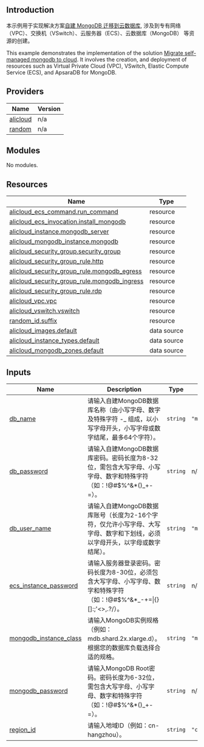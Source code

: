 ## Introduction

<!-- DOCS_DESCRIPTION_CN -->
本示例用于实现解决方案[自建 MongoDB 迁移到云数据库](https://www.aliyun.com/solution/tech-solution/migrate-self-managed-mongodb-to-cloud), 涉及到专有网络（VPC）、交换机（VSwitch）、云服务器（ECS）、云数据库（MongoDB） 等资源的创建。
<!-- DOCS_DESCRIPTION_CN -->

<!-- DOCS_DESCRIPTION_EN -->
This example demonstrates the implementation of the solution [Migrate self-managed mongodb to cloud](https://www.aliyun.com/solution/tech-solution/migrate-self-managed-mongodb-to-cloud). It involves the creation, and deployment of resources such as Virtual Private Cloud (VPC), VSwitch, Elastic Compute Service (ECS), and ApsaraDB for MongoDB.
<!-- DOCS_DESCRIPTION_EN -->

<!-- BEGIN_TF_DOCS -->
## Providers

| Name | Version |
|------|---------|
| <a name="provider_alicloud"></a> [alicloud](#provider\_alicloud) | n/a |
| <a name="provider_random"></a> [random](#provider\_random) | n/a |

## Modules

No modules.

## Resources

| Name | Type |
|------|------|
| [alicloud_ecs_command.run_command](https://registry.terraform.io/providers/aliyun/alicloud/latest/docs/resources/ecs_command) | resource |
| [alicloud_ecs_invocation.install_mongodb](https://registry.terraform.io/providers/aliyun/alicloud/latest/docs/resources/ecs_invocation) | resource |
| [alicloud_instance.mongodb_server](https://registry.terraform.io/providers/aliyun/alicloud/latest/docs/resources/instance) | resource |
| [alicloud_mongodb_instance.mongodb](https://registry.terraform.io/providers/aliyun/alicloud/latest/docs/resources/mongodb_instance) | resource |
| [alicloud_security_group.security_group](https://registry.terraform.io/providers/aliyun/alicloud/latest/docs/resources/security_group) | resource |
| [alicloud_security_group_rule.http](https://registry.terraform.io/providers/aliyun/alicloud/latest/docs/resources/security_group_rule) | resource |
| [alicloud_security_group_rule.mongodb_egress](https://registry.terraform.io/providers/aliyun/alicloud/latest/docs/resources/security_group_rule) | resource |
| [alicloud_security_group_rule.mongodb_ingress](https://registry.terraform.io/providers/aliyun/alicloud/latest/docs/resources/security_group_rule) | resource |
| [alicloud_security_group_rule.rdp](https://registry.terraform.io/providers/aliyun/alicloud/latest/docs/resources/security_group_rule) | resource |
| [alicloud_vpc.vpc](https://registry.terraform.io/providers/aliyun/alicloud/latest/docs/resources/vpc) | resource |
| [alicloud_vswitch.vswitch](https://registry.terraform.io/providers/aliyun/alicloud/latest/docs/resources/vswitch) | resource |
| [random_id.suffix](https://registry.terraform.io/providers/hashicorp/random/latest/docs/resources/id) | resource |
| [alicloud_images.default](https://registry.terraform.io/providers/aliyun/alicloud/latest/docs/data-sources/images) | data source |
| [alicloud_instance_types.default](https://registry.terraform.io/providers/aliyun/alicloud/latest/docs/data-sources/instance_types) | data source |
| [alicloud_mongodb_zones.default](https://registry.terraform.io/providers/aliyun/alicloud/latest/docs/data-sources/mongodb_zones) | data source |

## Inputs

| Name | Description | Type | Default | Required |
|------|-------------|------|---------|:--------:|
| <a name="input_db_name"></a> [db\_name](#input\_db\_name) | 请输入自建MongoDB数据库名称（由小写字母、数字及特殊字符 -\_ 组成，以小写字母开头，小写字母或数字结尾，最多64个字符）。 | `string` | `"mongodb_transfer_test"` | no |
| <a name="input_db_password"></a> [db\_password](#input\_db\_password) | 请输入自建MongoDB数据库密码。密码长度为8-32位，需包含大写字母、小写字母、数字和特殊字符（如：!@#$%^&*()\_+-=）。 | `string` | n/a | yes |
| <a name="input_db_user_name"></a> [db\_user\_name](#input\_db\_user\_name) | 请输入自建MongoDB数据库账号（长度为2-16个字符，仅允许小写字母、大写字母、数字和下划线，必须以字母开头，以字母或数字结尾）。 | `string` | `"mongouser"` | no |
| <a name="input_ecs_instance_password"></a> [ecs\_instance\_password](#input\_ecs\_instance\_password) | 请输入服务器登录密码。密码长度为8-30位，必须包含大写字母、小写字母、数字和特殊字符（如：!@#$%^&*\_-+=\|{}[]:;'<>,.?/）。 | `string` | n/a | yes |
| <a name="input_mongodb_instance_class"></a> [mongodb\_instance\_class](#input\_mongodb\_instance\_class) | 请输入MongoDB实例规格（例如：mdb.shard.2x.xlarge.d）。根据您的数据库负载选择合适的规格。 | `string` | `"mdb.shard.2x.xlarge.d"` | no |
| <a name="input_mongodb_password"></a> [mongodb\_password](#input\_mongodb\_password) | 请输入MongoDB Root密码。密码长度为6-32位，需包含大写字母、小写字母、数字和特殊字符（如：!@#$%^&*()\_+-=）。 | `string` | n/a | yes |
| <a name="input_region_id"></a> [region\_id](#input\_region\_id) | 请输入地域ID（例如：cn-hangzhou）。 | `string` | `"cn-hangzhou"` | no |
<!-- END_TF_DOCS -->